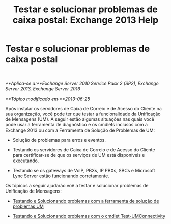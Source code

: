 ﻿---
title: 'Testar e solucionar problemas de caixa postal: Exchange 2013 Help'
TOCTitle: Testar e solucionar problemas de caixa postal
ms:assetid: eafb53fe-2fa9-437c-9369-aec324cc13ce
ms:mtpsurl: https://technet.microsoft.com/pt-br/library/Dd351227(v=EXCHG.150)
ms:contentKeyID: 56270517
ms.date: 05/22/2018
mtps_version: v=EXCHG.150
ms.translationtype: MT
---

# Testar e solucionar problemas de caixa postal

 

_**Aplica-se a:**Exchange Server 2010 Service Pack 2 (SP2), Exchange Server 2013, Exchange Server 2016_

_**Tópico modificado em:**2013-06-25_

Após instalar os servidores de Caixa de Correio e de Acesso do Cliente na sua organização, você pode ter que testar a funcionalidade da Unificação de Mensagens (UM). A seguir estão algumas situações nas quais você pode usar a ferramenta de diagnóstico e os cmdlets inclusos com a Exchange 2013 ou com a Ferramenta de Solução de Problemas de UM:

  - Solução de problemas para erros e eventos.

  - Testando os servidores de Caixa de Correio e de Acesso do Cliente para certificar-se de que os serviços de UM está disponíveis e executando.

  - Testando se os gateways de VoIP, PBXs, IP PBXs, SBCs e Microsoft Lync Server estão funcionando corretamente.

Os tópicos a seguir ajudarão voê a testar e solucionar problemas de Unificação de Mensagens:

  - [Testando e Solucionando problemas com a ferramenta de solução de problemas UM](testing-and-troubleshooting-with-the-um-troubleshooting-tool-exchange-2013-help.md)

  - [Testando e Solucionando problemas com o cmdlet Test-UMConnectivity](testing-and-troubleshooting-with-the-test-umconnectivity-cmdlet-exchange-2013-help.md)

